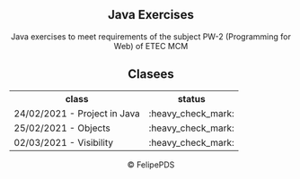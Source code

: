 # <h2 align="center">Java Exercises</h2>

<p align="center">Java exercises to meet requirements of the subject PW-2 (Programming for Web) of ETEC MCM</p>

<h2 align="center">Clasees</h2>

<table>
  <tr>
    <th>class</th>
    <th>status</th>
  </tr>
  
  <tr>
    <td>24/02/2021 - Project in Java</td>
    <td>:heavy_check_mark:</td>
  </tr>
  <tr>
    <td>25/02/2021 - Objects</td>
    <td>:heavy_check_mark:</td>
  </tr>
  <tr>
    <td>02/03/2021 - Visibility</td>
    <td>:heavy_check_mark:</td>
  </tr>
</table>

<footer align="center">&copy; FelipePDS</footer>
